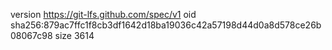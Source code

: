 version https://git-lfs.github.com/spec/v1
oid sha256:879ac7ffc1f8cb3df1642d18ba19036c42a57198d44d0a8d578ce26b08067c98
size 3614

